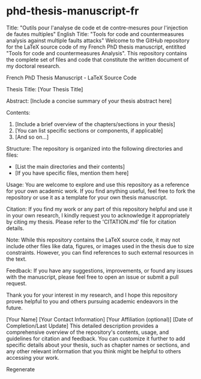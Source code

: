 # phd-thesis-manuscript-fr

Title: "Outils pour l'analyse de code et de contre-mesures pour l'injection de
fautes multiples"
English Title: "Tools for code and countermeasures analysis against multiple faults
attacks"
Welcome to the GitHub repository for the LaTeX source code of my French PhD thesis manuscript, entitlted "Tools for code and countermeasures Analysis". This repository contains the complete set of files and code that constitute the written document of my doctoral research.



French PhD Thesis Manuscript - LaTeX Source Code

Thesis Title: [Your Thesis Title]

Abstract:
[Include a concise summary of your thesis abstract here]

Contents:
1. [Include a brief overview of the chapters/sections in your thesis]
2. [You can list specific sections or components, if applicable]
3. [And so on...]

Structure:
The repository is organized into the following directories and files:
- [List the main directories and their contents]
- [If you have specific files, mention them here]

Usage:
You are welcome to explore and use this repository as a reference for your own academic work. If you find anything useful, feel free to fork the repository or use it as a template for your own thesis manuscript.

Citation:
If you find my work or any part of this repository helpful and use it in your own research, I kindly request you to acknowledge it appropriately by citing my thesis. Please refer to the 'CITATION.md' file for citation details.

Note:
While this repository contains the LaTeX source code, it may not include other files like data, figures, or images used in the thesis due to size constraints. However, you can find references to such external resources in the text.

Feedback:
If you have any suggestions, improvements, or found any issues with the manuscript, please feel free to open an issue or submit a pull request.

Thank you for your interest in my research, and I hope this repository proves helpful to you and others pursuing academic endeavors in the future.

[Your Name]
[Your Contact Information]
[Your Affiliation (optional)]
[Date of Completion/Last Update]
This detailed description provides a comprehensive overview of the repository's contents, usage, and guidelines for citation and feedback. You can customize it further to add specific details about your thesis, such as chapter names or sections, and any other relevant information that you think might be helpful to others accessing your work.






Regenerate